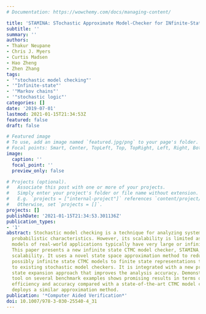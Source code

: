 ```yaml
---
# Documentation: https://wowchemy.com/docs/managing-content/

title: 'STAMINA: STochastic Approximate Model-Checker for INfinite-State Analysis'
subtitle: ''
summary: ''
authors:
- Thakur Neupane
- Chris J. Myers
- Curtis Madsen
- Hao Zheng
- Zhen Zhang
tags:
- '"stochastic model checking"'
- '"Infinite-state"'
- '"Markov chains"'
- '"stochastic logic"'
categories: []
date: '2019-07-01'
lastmod: 2021-01-15T21:34:53Z
featured: false
draft: false

# Featured image
# To use, add an image named `featured.jpg/png` to your page's folder.
# Focal points: Smart, Center, TopLeft, Top, TopRight, Left, Right, BottomLeft, Bottom, BottomRight.
image:
  caption: ''
  focal_point: ''
  preview_only: false

# Projects (optional).
#   Associate this post with one or more of your projects.
#   Simply enter your project's folder or file name without extension.
#   E.g. `projects = ["internal-project"]` references `content/project/deep-learning/index.md`.
#   Otherwise, set `projects = []`.
projects: []
publishDate: '2021-01-15T21:34:53.301136Z'
publication_types:
- '1'
abstract: Stochastic model checking is a technique for analyzing systems that possess
  probabilistic characteristics. However, its scalability is limited as probabilistic
  models of real-world applications typically have very large or infinite state space.
  This paper presents a new infinite state CTMC model checker, STAMINA, with improved
  scalability. It uses a novel state space approximation method to reduce large and
  possibly infinite state CTMC models to finite state representations that are amenable
  to existing stochastic model checkers. It is integrated with a new property-guided
  state expansion approach that improves the analysis accuracy. Demonstration of the
  tool on several benchmark examples shows promising results in terms of analysis
  efficiency and accuracy compared with a state-of-the-art CTMC model checker that
  deploys a similar approximation method.
publication: '*Computer Aided Verification*'
doi: 10.1007/978-3-030-25540-4_31
---
```

